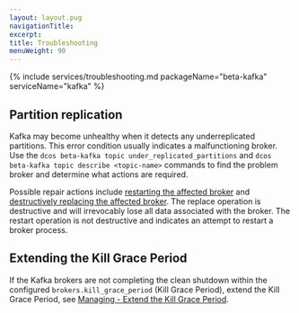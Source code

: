 ```yaml
---
layout: layout.pug
navigationTitle:
excerpt:
title: Troubleshooting
menuWeight: 90
---
```


{% include services/troubleshooting.md
    packageName="beta-kafka"
    serviceName="kafka" %}

## Partition replication

Kafka may become unhealthy when it detects any underreplicated partitions. This error condition usually indicates a malfunctioning broker. Use the `dcos beta-kafka topic under_replicated_partitions` and `dcos beta-kafka topic describe <topic-name>` commands to find the problem broker and determine what actions are required.

Possible repair actions include [restarting the affected broker](#restarting-a-node) and [destructively replacing the affected broker](#replacing-a-permanently-failed-node). The replace operation is destructive and will irrevocably lose all data associated with the broker. The restart operation is not destructive and indicates an attempt to restart a broker process.

## Extending the Kill Grace Period

If the Kafka brokers are not completing the clean shutdown within the configured
`brokers.kill_grace_period` (Kill Grace Period), extend the Kill Grace Period, see [Managing - Extend the Kill Grace Period](managing.md#extend-the-kill-grace-period).

